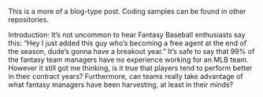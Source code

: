 This is a more of a blog-type post. Coding samples can be found in other repositories.

Introduction:
It’s not uncommon to hear Fantasy Baseball enthusiasts say this: “Hey I just added this guy who’s becoming a free agent at the end of the season, dude’s gonna have a breakout year.” It’s safe to say that 99% of the fantasy team managers have no experience working for an MLB team. However it still got me thinking, is it true that players tend to perform better in their contract years? Furthermore, can teams really take advantage of what fantasy managers have been harvesting, at least in their minds?
